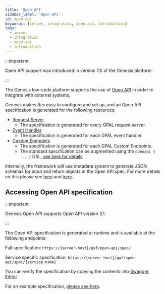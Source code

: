 ```yaml
---
title: 'Open API'
sidebar_label: 'Open API'
id: open-api
keywords: [server, integration, open api, introduction]
tags:
  - server
  - integration
  - open api
  - introduction
---
```


:::important

Open API support was introduced in version 7.0 of the Genesis platform.

:::

The Genesis low-code platform supports the use of [Open API](https://swagger.io/specification/) in order to integrate with external systems. 

Genesis makes this easy to configure and set up, and an Open API specification is generated for the following resources:

* [Request Server](../../../../server/request-server/introduction/)
  * The specification is generated for every GPAL request server.
* [Event Handler](../../../../server/event-handler/introduction/)
  * The specification is generated for each GPAL event handler.
* [Custom Endpoints](../custom-endpoints/introduction/)
  * The specification is generated for each GPAL Custom Endpoints.
  * The standard specification can be augmented using the `openapi { ... }` DSL, [see here for details](../custom-endpoints/advanced/#openapi).

Internally, the framework will use metadata system to generate JSON schemas for input and return objects in the Open 
API spec. For more details on this please see [here](../../network-messages/type-safe-messages) and 
[here](../../network-messages/metadata-annotations).

## Accessing Open API specification

:::important

Genesis Open API supports Open API version 3.1.

:::

The Open API specification is generated at runtime and is available at the following endpoints:

Full specification: 
`https://{server-host}/gwf/open-api/spec/`

Service specific specification: 
`https://{server-host}/gwf/open-api/spec/{service-name}`

You can verify the specification by copying the contents into [Swagger Editor](https://editor-next.swagger.io/)

For an example specification, [please see here](pathname:///file/openapi-sample.yaml).
